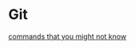 # Git

[commands that you might not know](https://www.freecodecamp.org/news/7-git-commands-you-might-not-know)
